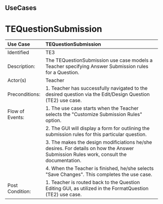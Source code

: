 ## UseCases ##


# TEQuestionSubmission #


| Use Case | TEQuestionSubmission |
|:---------|:---------------------|
|Identified | TE3                  |
| Description: | The TEQuestionSubmission use case models a Teacher specifying Answer Submission rules for a Question. |
|Actor(s)  | Teacher              |
|Preconditions: | 1. Teacher has successfully navigated to the desired question via the Edit/Design Question (TE2) use case. |
|Flow of Events: |1. The use case starts when the Teacher selects the "Customize Submission Rules" option. |
|                |2. The GUI will display a form for outlining the submission rules for this particular question.  |
|                |3. The makes the design modificiations he/she desires.  For details on how the Answer Submission Rules work, consult the documentation. |
|                |4. When the Teacher is finished, he/she selects "Save Changes".  This completes the use case. |
|Post Condition:| 1. Teacher is routed back to the Question Editing GUI, as utilized in the FormatQuestion (TE2) use case. |